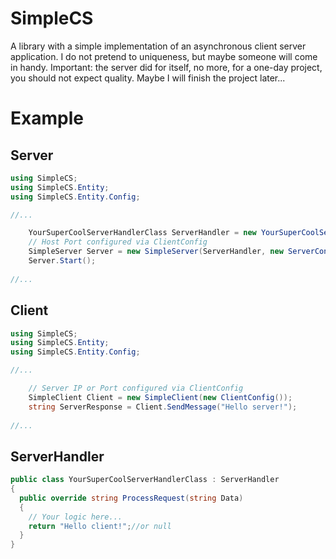 # SimpleCS
A library with a simple implementation of an asynchronous client server application. I do not pretend to uniqueness, but maybe someone will come in handy. Important: the server did for itself, no more, for a one-day project, you should not expect quality. Maybe I will finish the project later...

# Example
## Server
```cs
using SimpleCS;
using SimpleCS.Entity;
using SimpleCS.Entity.Config;

//...

    YourSuperCoolServerHandlerClass ServerHandler = new YourSuperCoolServerHandlerClass();
    // Host Port configured via ClientConfig
    SimpleServer Server = new SimpleServer(ServerHandler, new ServerConfig());
    Server.Start();
  
//...
```
## Client
```cs
using SimpleCS;
using SimpleCS.Entity;
using SimpleCS.Entity.Config;

//...

    // Server IP or Port configured via ClientConfig
    SimpleClient Client = new SimpleClient(new ClientConfig());
    string ServerResponse = Client.SendMessage("Hello server!");
  
//...
```
## ServerHandler
```cs
public class YourSuperCoolServerHandlerClass : ServerHandler
{
  public override string ProcessRequest(string Data)
  {
    // Your logic here...
    return "Hello client!";//or null
  }
}
```
